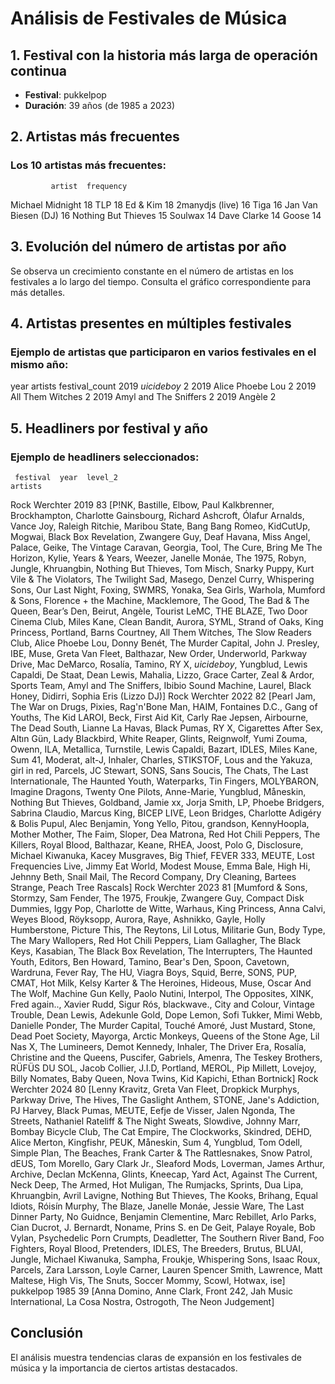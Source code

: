 
# Análisis de Festivales de Música

## 1. Festival con la historia más larga de operación continua
- **Festival**: pukkelpop
- **Duración**: 39 años (de 1985 a 2023)

## 2. Artistas más frecuentes
### Los 10 artistas más frecuentes:
             artist  frequency
   Michael Midnight         18
                TLP         18
           Ed & Kim         18
    2manydjs (live)         16
               Tiga         16
Jan Van Biesen (DJ)         16
Nothing But Thieves         15
            Soulwax         14
        Dave Clarke         14
              Goose         14

## 3. Evolución del número de artistas por año
Se observa un crecimiento constante en el número de artistas en los festivales a lo largo del tiempo.
Consulta el gráfico correspondiente para más detalles.

## 4. Artistas presentes en múltiples festivales
### Ejemplo de artistas que participaron en varios festivales en el mismo año:
 year               artists  festival_count
 2019           $uicideboy$               2
 2019      Alice Phoebe Lou               2
 2019      All Them Witches               2
 2019 Amyl and The Sniffers               2
 2019                Angèle               2

## 5. Headliners por festival y año
### Ejemplo de headliners seleccionados:
     festival  year  level_2                                                                                                                                                                                                                                                                                                                                                                                                                                                                                                                                                                                                                                                                                                                                                                                                                                                                                                                                                                                                                                                                                                                                                                                                                                                                                                                                                                              artists
Rock Werchter  2019       83                                    [P!NK, Bastille, Elbow, Paul Kalkbrenner, Brockhampton, Charlotte Gainsbourg, Richard Ashcroft, Ólafur Arnalds, Vance Joy, Raleigh Ritchie, Maribou State, Bang Bang Romeo, KidCutUp, Mogwai, Black Box Revelation, Zwangere Guy, Deaf Havana, Miss Angel, Palace, Geike, The Vintage Caravan, Georgia, Tool, The Cure, Bring Me The Horizon, Kylie, Years & Years, Weezer, Janelle Monáe, The 1975, Robyn, Jungle, Khruangbin, Nothing But Thieves, Tom Misch, Snarky Puppy, Kurt Vile & The Violators, The Twilight Sad, Masego, Denzel Curry, Whispering Sons, Our Last Night, Foxing, SWMRS, Yonaka, Sea Girls, Warhola, Mumford & Sons, Florence + the Machine, Macklemore, The Good, The Bad & The Queen, Bear’s Den, Beirut, Angèle, Tourist LeMC, THE BLAZE, Two Door Cinema Club, Miles Kane, Clean Bandit, Aurora, SYML, Strand of Oaks, King Princess, Portland, Barns Courtney, All Them Witches, The Slow Readers Club, Alice Phoebe Lou, Donny Benét, The Murder Capital, John J. Presley, IBE, Muse, Greta Van Fleet, Balthazar, New Order, Underworld, Parkway Drive, Mac DeMarco, Rosalía, Tamino, RY X, $uicideboy$, Yungblud, Lewis Capaldi, De Staat, Dean Lewis, Mahalia, Lizzo, Grace Carter, Zeal & Ardor, Sports Team, Amyl and The Sniffers, Ibibio Sound Machine, Laurel, Black Honey, Didirri, Sophia Eris (Lizzo DJ)]
Rock Werchter  2022       82                                                                     [Pearl Jam, The War on Drugs, Pixies, Rag'n'Bone Man, HAIM, Fontaines D.C., Gang of Youths, The Kid LAROI, Beck, First Aid Kit, Carly Rae Jepsen, Airbourne, The Dead South, Lianne La Havas, Black Pumas, RY X, Cigarettes After Sex, Altın Gün, Lady Blackbird, White Reaper, Glints, Reignwolf, Yumi Zouma, Owenn, ILA, Metallica, Turnstile, Lewis Capaldi, Bazart, IDLES, Miles Kane, Sum 41, Moderat, alt-J, Inhaler, Charles, STIKSTOF, Lous and the Yakuza, girl in red, Parcels, JC Stewart, SONS, Sans Soucis, The Chats, The Last Internationale, The Haunted Youth, Waterparks, Tin Fingers, MOLYBARON, Imagine Dragons, Twenty One Pilots, Anne-Marie, Yungblud, Måneskin, Nothing But Thieves, Goldband, Jamie xx, Jorja Smith, LP, Phoebe Bridgers, Sabrina Claudio, Marcus King, BICEP LIVE, Leon Bridges, Charlotte Adigéry & Bolis Pupul, Alec Benjamin, Yong Yello, Pitou, grandson, KennyHoopla, Mother Mother, The Faim, Sloper, Dea Matrona, Red Hot Chili Peppers, The Killers, Royal Blood, Balthazar, Keane, RHEA, Joost, Polo G, Disclosure, Michael Kiwanuka, Kacey Musgraves, Big Thief, FEVER 333, MEUTE, Lost Frequencies Live, Jimmy Eat World, Modest Mouse, Emma Bale, High Hi, Jehnny Beth, Snail Mail, The Record Company, Dry Cleaning, Bartees Strange, Peach Tree Rascals]
Rock Werchter  2023       81                                        [Mumford & Sons, Stormzy, Sam Fender, The 1975, Froukje, Zwangere Guy, Compact Disk Dummies, Iggy Pop, Charlotte de Witte, Warhaus, King Princess, Anna Calvi, Weyes Blood, Röyksopp, Aurora, Raye, Ashnikko, Gayle, Holly Humberstone, Picture This, The Reytons, Lil Lotus, Militarie Gun, Body Type, The Mary Wallopers, Red Hot Chili Peppers, Liam Gallagher, The Black Keys, Kasabian, The Black Box Revelation, The Interrupters, The Haunted Youth, Editors, Ben Howard, Tamino, Bear's Den, Spoon, Cavetown, Wardruna, Fever Ray, The HU, Viagra Boys, Squid, Berre, SONS, PUP, CMAT, Hot Milk, Kelsy Karter & The Heroines, Hideous, Muse, Oscar And The Wolf, Machine Gun Kelly, Paolo Nutini, Interpol, The Opposites, XINK, Fred again.., Xavier Rudd, Sigur Rós, blackwave., City and Colour, Vintage Trouble, Dean Lewis, Adekunle Gold, Dope Lemon, Sofi Tukker, Mimi Webb, Danielle Ponder, The Murder Capital, Touché Amoré, Just Mustard, Stone, Dead Poet Society, Mayorga, Arctic Monkeys, Queens of the Stone Age, Lil Nas X, The Lumineers, Demot Kennedy, Inhaler, The Driver Era, Rosalía, Christine and the Queens, Puscifer, Gabriels, Amenra, The Teskey Brothers, RÜFÜS DU SOL, Jacob Collier, J.I.D, Portland, MEROL, Pip Millett, Lovejoy, Billy Nomates, Baby Queen, Nova Twins, Kid Kapichi, Ethan Bortnick]
Rock Werchter  2024       80 [Lenny Kravitz, Greta Van Fleet, Dropkick Murphys, Parkway Drive, The Hives, The Gaslight Anthem, STONE, Jane's Addiction, PJ Harvey, Black Pumas, MEUTE, Eefje de Visser, Jalen Ngonda, The Streets, Nathaniel Rateliff & The Night Sweats, Slowdive, Johnny Marr, Bombay Bicycle Club, The Cat Empire, The Clockworks, Skindred, DEHD, Alice Merton, Kingfishr, PEUK, Måneskin, Sum 4, Yungblud, Tom Odell, Simple Plan, The Beaches, Frank Carter & The Rattlesnakes, Snow Patrol, dEUS, Tom Morello, Gary Clark Jr., Sleaford Mods, Loverman, James Arthur, Archive, Declan McKenna, Glints, Kneecap, Yard Act, Against The Current, Neck Deep, The Armed, Hot Muligan, The Rumjacks, Sprints, Dua Lipa, Khruangbin, Avril Lavigne, Nothing But Thieves, The Kooks, Brihang, Equal Idiots, Róisín Murphy, The Blaze, Janelle Monáe, Jessie Ware, The Last Dinner Party, No Guidnce, Benjamin Clementine, Marc Rebillet, Arlo Parks, Cian Ducrot, J. Bernardt, Noname, Prins S. en De Geit, Palaye Royale, Bob Vylan, Psychedelic Porn Crumpts, Deadletter, The Southern River Band, Foo Fighters, Royal Blood, Pretenders, IDLES, The Breeders, Brutus, BLUAI, Jungle, Michael Kiwanuka, Sampha, Froukje, Whispering Sons, Isaac Roux, Parcels, Zara Larsson, Loyle Carner, Lauren Spencer Smith, Lawrence, Matt Maltese, High Vis, The Snuts, Soccer Mommy, Scowl, Hotwax, ise]
    pukkelpop  1985       39                                                                                                                                                                                                                                                                                                                                                                                                                                                                                                                                                                                                                                                                                                                                                                                                                                                                                                                                                                                                                                                                                                                                                                                                                                                                         [Anna Domino, Anne Clark, Front 242, Jah Music International, La Cosa Nostra, Ostrogoth, The Neon Judgement]

## Conclusión
El análisis muestra tendencias claras de expansión en los festivales de música y la importancia de ciertos artistas destacados.
